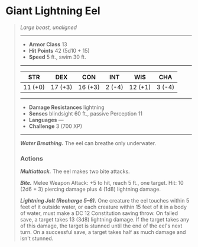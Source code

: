 # Giant Lightning Eel
>*Large beast, unaligned*
>___
>- **Armor Class** 13
>- **Hit Points** 42 (5d10 + 15)
>- **Speed** 5 ft., swim 30 ft.
>___
>|STR|DEX|CON|INT|WIS|CHA|
>|:---:|:---:|:---:|:---:|:---:|:---:|
>|11 (+0)|17 (+3)|16 (+3)|2 (-4)|12 (+1)|3 (-4)|
>___
>- **Damage Resistances** lightning
>- **Senses** blindsight 60 ft., passive Perception 11
>- **Languages** —
>- **Challenge** 3 (700 XP)
>___
>***Water Breathing.*** The eel can breathe only underwater.  
>
>### Actions
>***Multiattack.*** The eel makes two bite attacks.  
>
>***Bite.*** Melee Weapon Attack: +5 to hit, reach 5 ft., one target. Hit: 10 (2d6 + 3) piercing damage plus 4 (1d8) lightning damage.  
>
>***Lightning Jolt (Recharge 5–6).*** One creature the eel touches within 5 feet of it outside water, or each creature within 15 feet of it in a body of water, must make a DC 12 Constitution saving throw. On failed save, a target takes 13 (3d8) lightning damage. If the target takes any of this damage, the target is stunned until the end of the eel's next turn. On a successful save, a target takes half as much damage and isn't stunned.